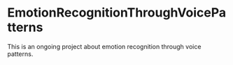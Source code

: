 # EmotionRecognitionThroughVoicePatterns
This is an ongoing project about emotion recognition through voice patterns.
